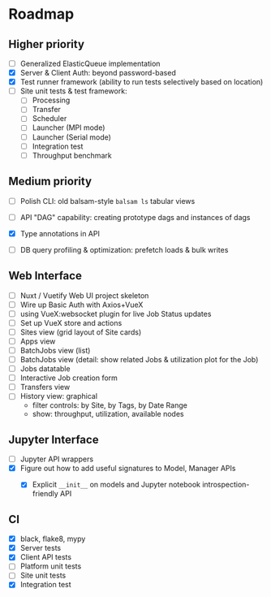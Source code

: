 # Roadmap

## Higher priority 

- [ ] Generalized ElasticQueue implementation
- [X] Server & Client Auth: beyond password-based
- [X] Test runner framework (ability to run tests selectively based on location)
- [ ] Site unit tests & test framework:
  - [ ] Processing
  - [ ] Transfer
  - [ ] Scheduler
  - [ ] Launcher (MPI mode)
  - [ ] Launcher (Serial mode)
  - [ ] Integration test
  - [ ] Throughput benchmark

## Medium priority

- [ ] Polish CLI: old balsam-style `balsam ls` tabular views
- [ ] API "DAG" capability: creating prototype dags and instances of dags
- [X] Type annotations in API
- [ ] DB query profiling & optimization: prefetch loads & bulk writes 


## Web Interface

- [ ] Nuxt / Vuetify Web UI project skeleton 
- [ ] Wire up Basic Auth with Axios+VueX
- [ ] using VueX:websocket plugin for live Job Status updates
- [ ] Set up VueX store and actions
- [ ] Sites view (grid layout of Site cards)
- [ ] Apps view
- [ ] BatchJobs view (list)
- [ ] BatchJobs view (detail: show related Jobs & utilization plot for the Job)
- [ ] Jobs datatable
- [ ] Interactive Job creation form
- [ ] Transfers view
- [ ] History view: graphical
  - filter controls: by Site, by Tags, by Date Range
  - show: throughput, utilization, available nodes

## Jupyter Interface

- [ ] Jupyter API wrappers
- [X] Figure out how to add useful signatures to Model, Manager APIs
  - [X] Explicit `__init__` on models and Jupyter notebook introspection-friendly API


## CI
- [X] black, flake8, mypy
- [X] Server tests
- [X] Client API tests
- [ ] Platform unit tests
- [ ] Site unit tests
- [X] Integration test